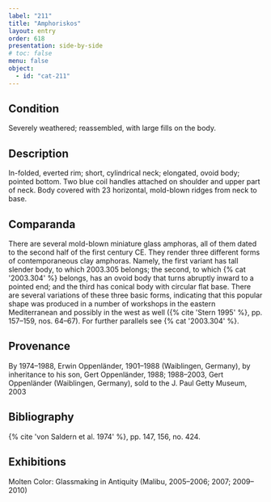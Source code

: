 ```yaml
---
label: "211"
title: "Amphoriskos"
layout: entry
order: 618
presentation: side-by-side
# toc: false
menu: false
object:
  - id: "cat-211"
---
```


## Condition

Severely weathered; reassembled, with large fills on the body.

## Description

In-folded, everted rim; short, cylindrical neck; elongated, ovoid body; pointed bottom. Two blue coil handles attached on shoulder and upper part of neck. Body covered with 23 horizontal, mold-blown ridges from neck to base.

## Comparanda

There are several mold-blown miniature glass amphoras, all of them dated to the second half of the first century CE. They render three different forms of contemporaneous clay amphoras. Namely, the first variant has tall slender body, to which 2003.305 belongs; the second, to which {% cat '2003.304' %} belongs, has an ovoid body that turns abruptly inward to a pointed end; and the third has conical body with circular flat base. There are several variations of these three basic forms, indicating that this popular shape was produced in a number of workshops in the eastern Mediterranean and possibly in the west as well ({% cite 'Stern 1995' %}, pp. 157–159, nos. 64–67). For further parallels see {% cat '2003.304' %}.

## Provenance

By 1974–1988, Erwin Oppenländer, 1901–1988 (Waiblingen, Germany), by inheritance to his son, Gert Oppenländer, 1988; 1988–2003, Gert Oppenländer (Waiblingen, Germany), sold to the J. Paul Getty Museum, 2003

## Bibliography

{% cite 'von Saldern et al. 1974' %}, pp. 147, 156, no. 424.

## Exhibitions

Molten Color: Glassmaking in Antiquity (Malibu, 2005–2006; 2007; 2009–2010)